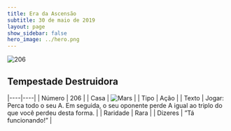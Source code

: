 ```yaml
---
title: Era da Ascensão
subtitle: 30 de maio de 2019
layout: page
show_sidebar: false
hero_image: ../hero.png
---
```


![206](https://cdn.keyforgegame.com/media/card_front/pt/435_206_JWM4CGCRPH76_pt.png)

## Tempestade Destruidora

|----|----|
| Número | 206 |
| Casa | ![Mars](https://archonarcana.com/images/thumb/d/de/Mars.png/22px-Mars.png "Marte") |
| Tipo | Ação |
| Texto | Jogar: Perca todo o seu A. Em seguida, o seu oponente perde A igual ao triplo do que você perdeu desta forma. |
| Raridade | Rara |
| Dizeres | ”Tá funcionando!” |
